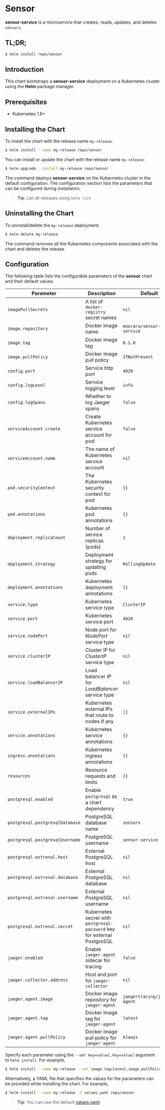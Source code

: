 # Sensor

**sensor-service** is a microservice that creates, reads, updates, and deletes `sensors`.

## TL;DR;

```bash
$ helm install repo/sensor
```

## Introduction

This chart bootstraps a **sensor-service** deployment on a Kubernetes cluster using the **Helm** package manager.

## Prerequisites

- Kubernetes 1.8+

## Installing the Chart

To install the chart with the release name `my-release`:

```bash
$ helm install --name my-release repo/sensor
```

You can install or update the chart with the release name `my-release`:

```bash
$ helm upgrade --install my-release repo/sensor
```

The command deploys **sensor-service** on the Kubernetes cluster in the default configuration.
The configuration section lists the parameters that can be configured during installation.

> **Tip**: List all releases using `helm list`

## Uninstalling the Chart

To uninstall/delete the `my-release` deployment:

```bash
$ helm delete my-release
```

The command removes all the Kubernetes components associated with the chart and deletes the release.

## Configuration

The following table lists the configurable parameters of the **sensor** chart and their default values.

| Parameter                       | Description                                                              | Default                      |
|---------------------------------|--------------------------------------------------------------------------|------------------------------|
| `imagePullSecrets`              | A list of `docker-registry` secret names                                 | `nil`                        |
| `image.repository`              | Docker image name                                                        | `moorara/sensor-service`     |
| `image.tag`                     | Docker image tag                                                         | `0.1.0`                      |
| `image.pullPolicy`              | Docker image pull policy                                                 | `IfNotPresent`               |
| `config.port`                   | Service http port                                                        | `4020`                       |
| `config.logLevel`               | Service logging level                                                    | `info`                       |
| `config.logSpans`               | Whether to log Jaeger spans                                              | `false`                      |
| `serviceAccount.create`         | Create Kubernetes service account for pod                                | `false`                      |
| `serviceAccount.name`           | The name of Kubernetes service account                                   | `nil`                        | 
| `pod.securityContext`           | The Kubernetes security context for pod                                  | `{}`                         |
| `pod.annotations`               | Kubernetes pod annotations                                               | `{}`                         |
| `deployment.replicaCount`       | Number of service replicas (pods)                                        | `1`                          |
| `deployment.strategy`           | Deployment strategy for updating pods                                    | `RollingUpdate`              |
| `deployment.annotations`        | Kubernetes deployment annotations                                        | `{}`                         |
| `service.type`                  | Kubernetes service type                                                  | `ClusterIP`                  |
| `service.port`                  | Kubernetes service port                                                  | `4020`                       |
| `service.nodePort`              | Node port for *NodePort* service type                                    | `nil`                        |
| `service.clusterIP`             | Cluster IP for *ClusterIP* service type                                  | `nil`                        |
| `service.loadBalancerIP`        | Load balancer IP for *LoadBalancer* service type                         | `nil`                        |
| `service.externalIPs`           | Kubernetes external IPs that route to nodes if any                       | `[]`                         |
| `service.annotations`           | Kubernetes service annotations                                           | `{}`                         |
| `ingress.annotations`           | Kubernetes ingress annotations                                           | `{}`                         |
| `resources`                     | Resource requests and limits                                             | `{}`                         |
| `postgresql.enabled`            | Enable `postgresql` as a chart dependency                                | `true`                       |
| `postgresql.postgresqlDatabase` | PostgreSQL database name                                                 | `sensors`                    |
| `postgresql.postgresqlUsername` | PostgreSQL username                                                      | `sensor-service`             |
| `postgresql.extrenal.host`      | External PostgreSQL host                                                 | `nil`                        |
| `postgresql.extrenal.database`  | External PostgreSQL database                                             | `nil`                        |
| `postgresql.extrenal.username`  | External PostgreSQL username                                             | `nil`                        |
| `postgresql.extrenal.secret`    | Kubernetes secret with `postgresql-password` key for external PostgreSQL | `nil`                        |
| `jaeger.enabled`                | Enable `jaeger-agent` sidecar for tracing                                | `false`                      |
| `jaeger.collector.address`      | Host and port for `jaeger-collector`                                     | `nil`                        |
| `jaeger.agent.image`            | Docker image repository for `jaeger-agent`                               | `jaegertracing/jaeger-agent` |
| `jaeger.agent.tag`              | Docker image tag for `jaeger-agent`                                      | `latest`                     |
| `jaeger.agent.pullPolicy`       | Docker image pull policy for `jaeger-agent`                              | `Always`                     |

Specify each parameter using the `--set key=value[,key=value]` argument to `helm install`. For example,

```bash
$ helm install --name my-release --set image.tag=latest,image.pullPolicy=Always repo/sesnor
```

Alternatively, a YAML file that specifies the values for the parameters can be provided while installing the chart. For example,

```bash
$ helm install --name my-release -f values.yaml repo/sesnor
```

> **Tip**: You can use the default [values.yaml](values.yaml)
